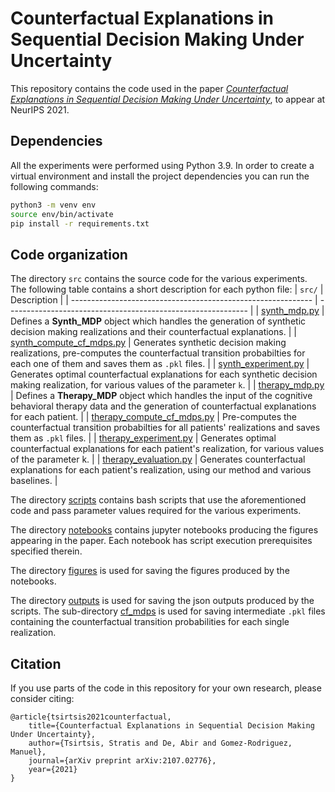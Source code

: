 # Counterfactual Explanations in Sequential Decision Making Under Uncertainty

This repository contains the code used in the paper [*Counterfactual Explanations in Sequential Decision Making Under Uncertainty*](https://arxiv.org/abs/2107.02776), to appear at NeurIPS 2021.

## Dependencies

All the experiments were performed using Python 3.9. In order to create a virtual environment and install the project dependencies you can run the following commands:

```bash
python3 -m venv env
source env/bin/activate
pip install -r requirements.txt
```

## Code organization

The directory `src` contains the source code for the various experiments. The following table contains a short description for each python file:
| `src/`                                                   | Description                                                  |
| ------------------------------------------------------------ | ------------------------------------------------------------ |
| [synth_mdp.py](src/synth_mdp.py)                           | Defines a **Synth_MDP** object which handles the generation of synthetic decision making realizations and their counterfactual explanations. |
| [synth_compute_cf_mdps.py](src/synth_compute_cf_mdps.py)    | Generates synthetic decision making realizations, pre-computes the counterfactual transition probabilties for each one of them and saves them as `.pkl` files. |
| [synth_experiment.py](src/synth_experiment.py)                     | Generates optimal counterfactual explanations for each synthetic decision making realization, for various values of the parameter `k`. |
| [therapy_mdp.py](src/therapy_mdp.py)                           | Defines a **Therapy_MDP** object which handles the input of the cognitive behavioral therapy data and the generation of counterfactual explanations for each patient. |
| [therapy_compute_cf_mdps.py](src/therapy_compute_cf_mdps.py)    | Pre-computes the counterfactual transition probabilties for all patients' realizations and saves them as `.pkl` files. |
| [therapy_experiment.py](src/therapy_experiment.py)                     | Generates optimal counterfactual explanations for each patient's realization, for various values of the parameter k. |
| [therapy_evaluation.py](src/therapy_experiment.py)                     | Generates counterfactual explanations for each patient's realization, using our method and various baselines. |


The directory [scripts](scripts/) contains bash scripts that use the aforementioned code and pass parameter values required for the various experiments.

The directory [notebooks](notebooks/) contains jupyter notebooks producing the figures appearing in the paper. Each notebook has script execution prerequisites specified therein.

The directory [figures](figures/) is used for saving the figures produced by the notebooks.

The directory [outputs](outputs/) is used for saving the json outputs produced by the scripts. The sub-directory [cf_mdps](outputs/cf_mdps/) is used for saving intermediate `.pkl` files containing the counterfactual transition probabilities for each single realization.

## Citation

If you use parts of the code in this repository for your own research, please consider citing:

    @article{tsirtsis2021counterfactual,
        title={Counterfactual Explanations in Sequential Decision Making Under Uncertainty},
        author={Tsirtsis, Stratis and De, Abir and Gomez-Rodriguez, Manuel},
        journal={arXiv preprint arXiv:2107.02776},
        year={2021}
    }